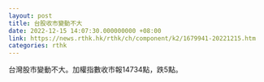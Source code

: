 ```yaml
---
layout: post
title: 台股收市變動不大
date: 2022-12-15 14:07:30.000000000 +08:00
link: https://news.rthk.hk/rthk/ch/component/k2/1679941-20221215.htm
categories: rthk
---
```


台灣股市變動不大。加權指數收市報14734點，跌5點。
